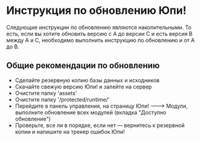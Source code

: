 Инструкция по обновлению Юпи!
=============================

Следующие инструкции по обновлению являются накопительными. То есть,
если вы хотите обновить версию с A до версии C и есть версия B
между A и C, необходимо выполнить инструкцию по обновлению и от
A до B.

Общие рекомендации по обновлению
--------------------------------

- Сделайте резервную копию базы данных и исходников
- Скачайте свежую версию Юпи! и залейте на сервер
- Очистите папку 'assets'
- Очистите папку '/protected/runtime/'
- Перейдите в панель управления, на страницу Юпи! ---> Модули, выполните обновление всех модулей (вкладка "Доступно обновление")
- Проверьте, все ли в порядке, если нет — вернитесь к резервной копии и напишите
  на трекер ошибок Юпи!
  
